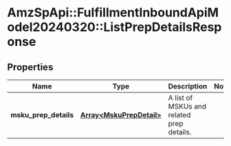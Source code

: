 # AmzSpApi::FulfillmentInboundApiModel20240320::ListPrepDetailsResponse

## Properties
Name | Type | Description | Notes
------------ | ------------- | ------------- | -------------
**msku_prep_details** | [**Array&lt;MskuPrepDetail&gt;**](MskuPrepDetail.md) | A list of MSKUs and related prep details. | 

